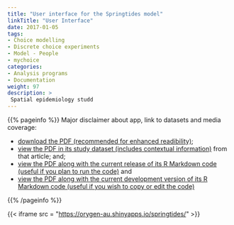 ```yaml
---
title: "User interface for the Springtides model"
linkTitle: "User Interface"
date: 2017-01-05
tags:
- Choice modelling
- Discrete choice experiments
- Model - People
- mychoice
categories:
- Analysis programs
- Documentation
weight: 97
description: >
 Spatial epidemiology studd
---
```


{{% pageinfo %}}
Major disclaimer about app, link to datasets and media coverage:

* [download the PDF (recommended for enhanced readibility)](https://raw.githubusercontent.com/ready4-dev/dce_sa_analysis/main/PDFs/CAP.pdf);
* [view the PDF in its study dataset (includes contextual information)](https://doi.org/10.7910/DVN/VGPIPS) from that article; and;
* [view the PDF along with the current release of its R Markdown code (useful if you plan to run the code)](https://doi.org/10.5281/zenodo.7223286) and
* [view the PDF along with the current development version of its R Markdown code (useful if you wish to copy or edit the code)](https://github.com/ready4-dev/dce_sa_analysis/) 

{{% /pageinfo %}}


{{< iframe src = "https://orygen-au.shinyapps.io/springtides/" >}}